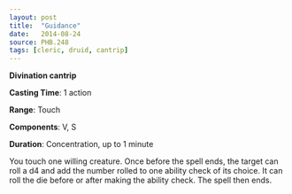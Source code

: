 ```yaml
---
layout: post
title:  "Guidance"
date:   2014-08-24
source: PHB.248
tags: [cleric, druid, cantrip]
---
```


**Divination cantrip**

**Casting Time**: 1 action

**Range**: Touch

**Components**: V, S

**Duration**: Concentration, up to 1 minute

You touch one willing creature. Once before the spell ends, the target can roll a d4 and add the number rolled to one ability check of its choice. It can roll the die before or after making the ability check. The spell then ends.